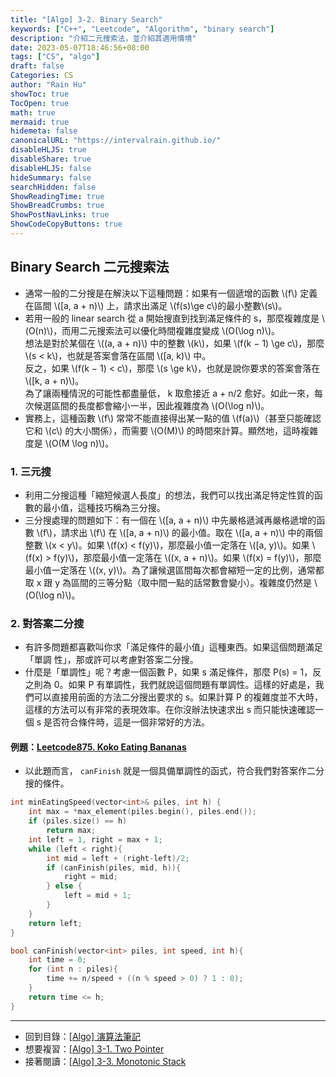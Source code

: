 ```yaml
---
title: "[Algo] 3-2. Binary Search"
keywords: ["C++", "Leetcode", "Algorithm", "binary search"]
description: "介紹二元搜索法，並介紹其適用情境"
date: 2023-05-07T18:46:56+08:00
tags: ["CS", "algo"]
draft: false
Categories: CS
author: "Rain Hu"
showToc: true
TocOpen: true
math: true
mermaid: true
hidemeta: false
canonicalURL: "https://intervalrain.github.io/"
disableHLJS: true
disableShare: true
disableHLJS: false
hideSummary: false
searchHidden: false
ShowReadingTime: true
ShowBreadCrumbs: true
ShowPostNavLinks: true
ShowCodeCopyButtons: true
---
```

## Binary Search 二元搜索法
+ 通常一般的二分搜是在解決以下這種問題：如果有一個遞增的函數 \\(f\\) 定義在區間
\\([a, a + n)\\) 上，請求出滿足 \\(f(s)\ge c\\)的最小整數\\(s\\)。
+ 若用一般的 linear search 從 a 開始搜直到找到滿足條件的 s，那麼複雜度是 \\(O(n)\\)，而用二元搜索法可以優化時間複雜度變成 \\(O(\log n)\\)。  
想法是對於某個在 \\((a, a + n)\\) 中的整數 \\(k\\)，如果 \\(f(k − 1) \ge c\\)，那麼 \\(s < k\\)，也就是答案會落在區間 \\([a, k)\\) 中。  
反之，如果 \\(f(k − 1) < c\\)，那麼 \\(s \ge k\\)，也就是說你要求的答案會落在 \\([k, a + n)\\)。  
為了讓兩種情況的可能性都盡量低， k 取愈接近 a + n/2 愈好。如此一來，每次候選區間的長度都會縮小一半，因此複雜度為 \\(O(\log n)\\)。
+ 實務上，這種函數 \\(f\\) 常常不能直接得出某一點的值 \\(f(a)\\)（甚至只能確認它和 \\(c\\) 的大小關係），而需要 \\(O(M)\\) 的時間來計算。顯然地，這時複雜度是 \\(O(M \log n)\\)。
### 1. 三元搜
+ 利用二分搜這種「縮短候選人長度」的想法，我們可以找出滿足特定性質的函數的最小值，這種技巧稱為三分搜。
+ 三分搜處理的問題如下：有一個在 \\([a, a + n)\\) 中先嚴格遞減再嚴格遞增的函數 \\(f\\)，請求出 \\(f\\) 在 \\([a, a + n)\\) 的最小值。取在 \\([a, a + n)\\) 中的兩個整數 \\(x < y\\)。如果 \\(f(x) < f(y)\\)，那麼最小值一定落在 \\([a, y)\\)。如果 \\(f(x) > f(y)\\)，那麼最小值一定落在 \\((x, a + n)\\)。如果 \\(f(x) = f(y)\\)，那麼最小值一定落在 \\((x, y)\\)。為了讓候選區間每次都會縮短一定的比例，通常都取 x 跟 y 為區間的三等分點（取中間一點的話常數會變小）。複雜度仍然是 \\(O(\log n)\\)。
### 2. 對答案二分搜
+ 有許多問題都喜歡叫你求「滿足條件的最小值」這種東西。如果這個問題滿足「單調
性」，那或許可以考慮對答案二分搜。
+ 什麼是「單調性」呢？考慮一個函數 P，如果 s 滿足條件，那麼 P(s) = 1，反之則為 0。如果 P 有單調性，我們就說這個問題有單調性。這樣的好處是，我們可以直接用前面的方法二分搜出要求的 s。如果計算 P 的複雜度並不大時，這樣的方法可以有非常的表現效率。在你沒辦法快速求出 s 而只能快速確認一個 s 是否符合條件時，這是一個非常好的方法。
#### 例題：[Leetcode875. Koko Eating Bananas](https://leetcode.com/problems/koko-eating-bananas/)
+ 以此題而言， `canFinish` 就是一個具備單調性的函式，符合我們對答案作二分搜的條件。
```C++
int minEatingSpeed(vector<int>& piles, int h) {
    int max = *max_element(piles.begin(), piles.end());
    if (piles.size() == h)
        return max;
    int left = 1, right = max + 1;
    while (left < right){
        int mid = left + (right-left)/2;
        if (canFinish(piles, mid, h)){
            right = mid;
        } else {
            left = mid + 1;
        }
    }
    return left;
}

bool canFinish(vector<int> piles, int speed, int h){
    int time = 0;
    for (int n : piles){
        time += n/speed + ((n % speed > 0) ? 1 : 0);
    }
    return time <= h;
}
```
---
+ 回到目錄：[[Algo] 演算法筆記](/cs/algo)  
+ 想要複習：[[Algo] 3-1. Two Pointer](/cs/algo/two_pointer)
+ 接著閱讀：[[Algo] 3-3. Monotonic Stack](/cs/algo/monotonic_stack)